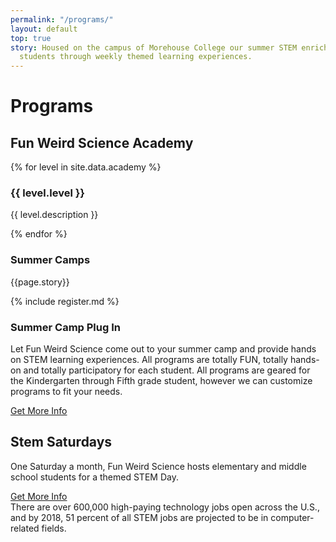 ```yaml
---
permalink: "/programs/"
layout: default
top: true
story: Housed on the campus of Morehouse College our summer STEM enrichment camp engages
  students through weekly themed learning experiences.
---
```


<div class = 'fulls workshops'>
  <div class = 'flex-in overlay'>
    <div class = 'tripple'>
      <h1>Programs</h1>
    </div>
  </div>
</div>
<div class = 'bright'>
  <h2>Fun Weird Science Academy </h2>
  <div class = 'flex-in grade'>
    {% for level in site.data.academy %}
      <div class = 'grade-level'>
          <h3>{{ level.level }}</h3>
          <p>{{ level.description }}</p>
      </div>
    {% endfor %}
  </div>
</div>
<div class = 'dull flex-in'>
  <div class = 'child tripple'>
    <h3 id = 'camps'>Summer Camps</h3>
    <p>{{page.story}}</p>
    {% include register.md %}
    <h3>Summer Camp Plug In</h3>
    <p> Let Fun Weird Science come out to your summer camp and provide hands on STEM learning experiences. All programs are totally FUN, totally hands-on and totally participatory for each student. All programs are geared for the Kindergarten through Fifth grade student, however we can customize programs to fit your needs. </p>
		<a class = 'submit' href = '{{site.baseurl}}/contact'>Get More Info</a>
  </div>
</div>
<div class = 'bright flex-in'>
  <div class = 'child tripple'>
    <h2><span id = 'stemsaturdays'>Stem Saturdays</span></h2>
    <p class = 'center'>One Saturday a month, Fun Weird Science hosts elementary and middle school students for a themed STEM Day.</p>
		<a class = 'submit' href = '{{site.baseurl}}/contact'>Get More Info</a>
  </div>
</div>
  <div class = 'banner'>
    <i class = 'icon icon-opens' aria-hidden = 'true'></i>
    There are over 600,000 high-paying technology jobs open across the U.S., and by 2018, 51 percent of all STEM jobs are projected to be in computer-related fields.
    <i class = 'icon icon-closes' aria-hidden = 'true'></i>
    
  </div>
<!-- 
Summer Camp Plug In- Let Fun Weird Science come out to your summer camp and provide hands on STEM learning experiences. All programs are totally FUN, totally hands-on and totally participatory for each student. All programs are geared for the Kindergarten through Fifth grade student, however we can customize programs to fit your needs. -->